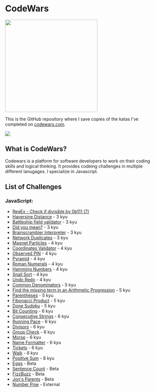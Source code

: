 # CodeWars

<img src="https://miro.medium.com/max/800/0*A9tl7UqgiAG7RNoz.webp" width=300 />

This is the GitHub repository where I save copies of the katas I've completed on
[codewars.com](https://www.codewars.com/).

<img src="https://www.codewars.com/users/SachiGoto/badges/large">

## What is CodeWars?

Codewars is a platform for software developers to work on their coding skills and logical thinking.
It provides codeing challenges in multiple different lanugages. I specialize in Javascript. 

## List of Challenges

### JavaScript:


* [RegEx - Check if divisible by 0b111 (7)](js/regex_binary_divisible.js)
* [Haversine Distance](js/haversine.js) - 3 kyu
* [Battleship field validator](js/battleship_validator.js) - 3 kyu
* [Did you mean?](js/did_you_mean.js) - 3 kyu
* [Brainscrambler Interpreter](js/brainscrambler.js) - 3 kyu
* [Network Duplicates](js/network_duplicates.js) - 3 kyu
* [Magnet Particles](js/magnet_particles.js) - 4 kyu
* [Coordinates Validator](js/coordinates.js) - 4 kyu
* [Observed PIN](js/observed_pin.js) - 4 kyu
* [Pyramid](js/pyramid.js) - 4 kyu
* [Roman Numerals](js/roman_numerals.js) - 4 kyu
* [Hamming Numbers](js/hamming_numbers.js) - 4 kyu
* [Snail Sort](js/snail_sort.js) - 4 kyu
* [Undo Redo](js/undo_redo.js) - 4 kyu
* [Common Denominators](js/common_denominators.js) - 5 kyu
* [Find the missing term in an Arithmetic Progression](js/missing_num_progression.js) -
  5 kyu
* [Parentheses](js/parentheses.js) - 5 kyu
* [Fibonacci Product](js/fib_product.js) - 5 kyu
* [Done Sudoku](js/done_sudoku.js) - 5 kyu
* [Bit Counting](js/bit_counting.js) - 6 kyu
* [Consecutive Strings](js/consecutive_strings.js) - 6 kyu
* [Running Pace](js/beta/running_pace.js) - 6 kyu
* [Divisors](js/divisors.js) - 6 kyu
* [Group Check](js/group_check.js) - 6 kyu
* [Morse](js/morse_1.js) - 6 kyu
* [Name Formatter](js/name_formatter.js) - 6 kyu
* [Tickets](js/tickets.js) - 6 kyu
* [Walk](js/walk.js) - 6 kyu
* [Positive Sum](js/positive_sum.js) - 8 kyu
* [Eggs](js/eggs.js) - Beta
* [Sentence Count](js/sentence_count.js) - Beta
* [FizzBuzz](js/fizzbuzz.js) - Beta
* [Jon's Parents](js/beta/jon_parents.js) - Beta
* [Number Pow](js/number_pow.js) - External


